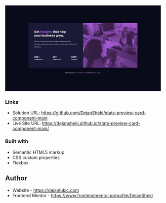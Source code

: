 ![](./images/screenshot.png)

### Links

- Solution URL: https://github.com/DejanSheki/stats-preview-card-component-main
- Live Site URL: https://dejansheki.github.io/stats-preview-card-component-main/

### Built with

- Semantic HTML5 markup
- CSS custom properties
- Flexbox

## Author

- Website - https://dejanlukic.com
- Frontend Mentor - https://www.frontendmentor.io/profile/DejanSheki
